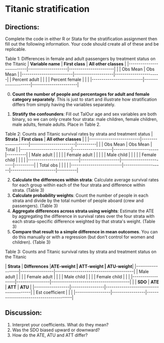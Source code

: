 # Titanic stratification

## Directions: 

Complete the code in either R or Stata for the stratification assignment then fill out the following information.  Your code should create all of these and be replicable. 

Table 1: Differences in female and adult passengers by treatment status on the Titanic
|    **Variable name**     | **First class**    | **All other classes** |
|--------------------------|--------------------|-----------------------|
|                          |  Obs      Mean     |  Obs       Mean       |
|--------------------------|--------------------|-----------------------|
| Percent adult            |                    |                |
| Percent female           |                    |                       |
|--------------------------|--------------------|-----------------------|


0. **Count the number of people and percentages for adult and female category separately**. This is just to start and illustrate how stratification differs from simply having the variables separately.

1. **Stratify the confounders**: Fill out TalOur age and sex variables are both binary, so we can only create four strata: male children, female children, male adults, female adults. Place in Table 2.


Table 2: Counts and Titanic survival rates by strata and treatment status
|    **Strata**            | **First class**    | **All other classes** |          |
|--------------------------|--------------------|-----------------------|----------|
|                          |  Obs      Mean     |  Obs       Mean       |   Total  |
|--------------------------|--------------------|-----------------------|----------|
| Male adult               |                    |                       |          | 
| Female adult             |                    |                       |          | 
| Male child               |                    |                       |          | 
| Female child             |                    |                       |          | 
|--------------------------|--------------------|-----------------------|----------|
| Total obs                |                    |                       |          |
|--------------------------|--------------------|-----------------------|----------|


2. **Calculate the differences within strata**: Calculate average survival rates for each group within each of the four strata and difference within strata. (Table 3)
3. **Calculate probability weights**: Count the number of people in each strata and divide by the total number of people aboard (crew and passengers). (Table 3)
4. **Aggregate differences across strata using weights**: Estimate the ATE by aggregating the difference in survival rates over the four strata with each strata-specific difference weighted by that strata's weight. (Table 3)
5.  **Compare that result to a simple difference in mean outcomes**. You can do this manually or with a regression (but don't control for women and children). (Table 3)


Table 3: Counts and Titanic survival rates by strata and treatment status on the Titanic

|  **Strata**      | **Differences** |**ATE-weight | ATT-weight | ATU-weight**|
|------------------|-----------------|----------------------------------------|
| Male adult       |                 |                                        | 
| Female adult     |                 |                                        | 
| Male child       |                 |                                        | 
| Female child     |                 |                                        | 
|------------------|-----------------|----------------------------------------|
|                  | **SDO**         |  **ATE**    |    **ATT**   |   **ATU** |
|------------------|-----------------|----------------------------------------|
| Est coefficient  |                 |                                        |
|------------------|-----------------|----------------------------------------|




## Discussion: 

1. Interpret your coefficients.  What do they mean?
2. Was the SDO biased upward or downward?  
3. How do the ATE, ATU and ATT differ?




